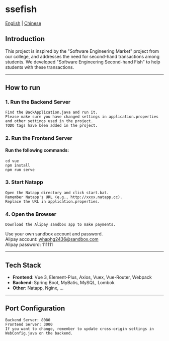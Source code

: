 # ssefish
[English](#) | [Chinese](#)

## Introduction
This project is inspired by the "Software Engineering Market" project from our college, and addresses the need for second-hand transactions among students. We developed "Software Engineering Second-hand Fish" to help students with these transactions.

---

## How to run 

### 1. Run the Backend Server
```
Find the BackApplication.java and run it.
Please make sure you have changed settings in application.properties
and other settings used in the project.
TODO tags have been added in the project.
```

### 2. Run the Frontend Server 
#### Run the following commands:
```
cd vue
npm install
npm run serve
```

### 3. Start Natapp 
```
Open the Natapp directory and click start.bat.
Remember Natapp's URL (e.g., http://xxxx.natapp.cc).
Replace the URL in application.properties.
```

### 4. Open the Browser 
```
Download the Alipay sandbox app to make payments.
```
Use your own sandbox account and password.  
Alipay account: whaphg2436@sandbox.com  
Alipay password: 111111

---

## Tech Stack
- **Frontend**: Vue 3, Element-Plus, Axios, Vuex, Vue-Router, Webpack
- **Backend**: Spring Boot, MyBatis, MySQL, Lombok
- **Other**: Natapp, Nginx, ...

---

## Port Configuration

```
Backend Server: 8080
Frontend Server: 3000
If you want to change, remember to update cross-origin settings in WebConfig.java on the backend.
```

